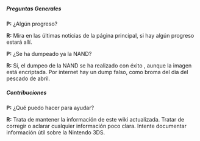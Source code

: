 ##### Preguntas Generales

**P:** ¿Algún progreso?

**R:** Mira en las últimas noticias de la página principal, si hay algún
progreso estará allí.

**P:** ¿Se ha dumpeado ya la NAND?

**R:** Si, el dumpeo de la NAND se ha realizado con éxito , aunque la
imagen está encriptada. Por internet hay un dump falso, como broma del
dia del pescado de abril.

##### Contribuciones

**P:** ¿Qué puedo hacer para ayudar?

**R:** Trata de mantener la información de este wiki actualizada. Tratar
de corregir o aclarar cualquier información poco clara. Intente
documentar información útil sobre la Nintendo 3DS.